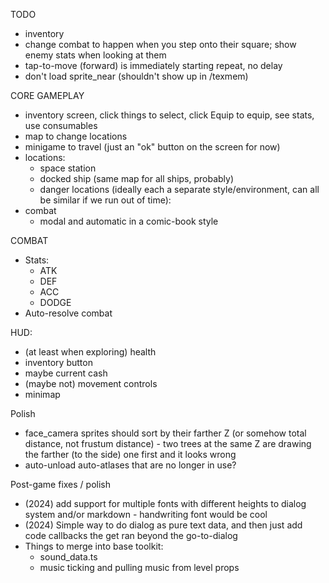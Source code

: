 TODO
* inventory
* change combat to happen when you step onto their square; show enemy stats when looking at them
* tap-to-move (forward) is immediately starting repeat, no delay
* don't load sprite_near (shouldn't show up in /texmem)

CORE GAMEPLAY
* inventory screen, click things to select, click Equip to equip, see stats, use consumables
* map to change locations
* minigame to travel (just an "ok" button on the screen for now)
* locations:
  * space station
  * docked ship (same map for all ships, probably)
  * danger locations (ideally each a separate style/environment, can all be similar if we run out of time):
* combat
  * modal and automatic in a comic-book style

COMBAT
* Stats:
  * ATK
  * DEF
  * ACC
  * DODGE
* Auto-resolve combat

HUD:
* (at least when exploring) health
* inventory button
* maybe current cash
* (maybe not) movement controls
* minimap


Polish
* face_camera sprites should sort by their farther Z (or somehow total distance, not frustum distance) - two trees at the same Z are drawing the farther (to the side) one first and it looks wrong
* auto-unload auto-atlases that are no longer in use?

Post-game fixes / polish
* (2024) add support for multiple fonts with different heights to dialog system and/or markdown - handwriting font would be cool
* (2024) Simple way to do dialog as pure text data, and then just add code callbacks the get ran beyond the go-to-dialog
* Things to merge into base toolkit:
  * sound_data.ts
  * music ticking and pulling music from level props
